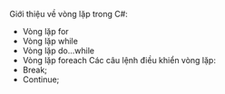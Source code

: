 Giới thiệu về vòng lặp trong C#:
- Vòng lặp for
- Vòng lặp while
- Vòng lặp do...while
- Vòng lặp foreach
Các câu lệnh điều khiển vòng lặp:
- Break;
- Continue;
